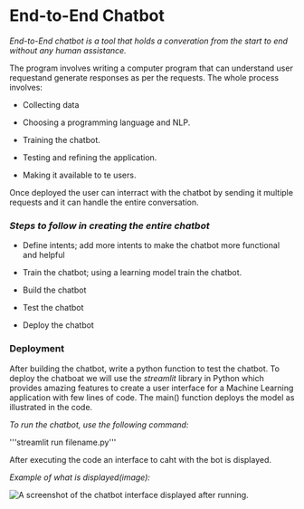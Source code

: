# End-to-End Chatbot

_End-to-End chatbot is a tool that holds a converation from the start to end without any human assistance._

The program involves writing a computer program that can understand user requestand generate responses as per the requests.
The whole process involves:

- Collecting data

* Choosing a programming language and NLP.

* Training the chatbot.

* Testing and refining the application.

* Making it available to te users.


Once deployed the user can interract with the chatbot by sending it multiple requests and it can handle the entire conversation.


### _Steps to follow in creating the entire chatbot_


* Define intents; add more intents to make the chatbot more functional and helpful

* Train the chatbot; using a learning model train the chatbot.

* Build the chatbot

* Test the chatbot

* Deploy the chatbot

### Deployment

After building the chatbot, write a python function to test the chatbot.
To deploy the chatboat we will use the _streamlit_ library in Python which provides amazing features to create  a user interface for a Machine Learning application with few lines of code. The main() function deploys the model as illustrated in the code.


_To run the chatbot, use the following command:_


'''streamlit run filename.py'''                        

After executing the code an interface to caht with the bot is displayed.

_Example of what is displayed(image):_

![A screenshot of the chatbot interface displayed after running.](/home/makori/Pictures/Screenshots/chatbot.png)
